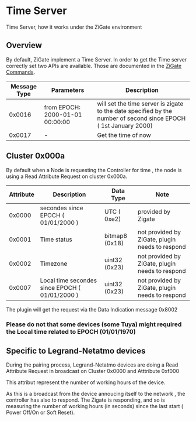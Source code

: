 # Time Server

Time Server, how it works under the ZiGate environment

## Overview

By default, ZiGate implement a Time Server. In order to get the Time server correctly set two APIs are available.
Those are documented in the [ZiGate Commands](https://zigate.fr/documentation/commandes-zigate/).

| Message Type | Parameters | Description |
| ------------ | ---------- | ----------- |
|  0x0016      | <timestamp UTC: uint32_t> from EPOCH: 2000-01-01 00:00:00 | will set the time server is zigate to the date specified by the number of second since EPOCH ( 1st January 2000) |
|  0x0017      |  - | Get the time of now |

## Cluster 0x000a

By default when a Node is requesting the Controller for time , the node is using a Read Attribute Request on cluster 0x000a.

| Attribute | Description                                     | Data Type      | Note |
| --------- | -----------                                     | ---------      | ---- |
| 0x0000    | secondes since EPOCH ( 01/01/2000 )             | UTC ( 0xe2)    | provided by Zigate |
| 0x0001    | Time status                                     | bitmap8 (0x18) | not provided by ZiGate, plugin needs to respond |
| 0x0002    | Timezone                                        | uint32 (0x23)  | not provided by ZiGate, plugin needs to respond |
| 0x0007    | Local time  secondes since EPOCH ( 01/01/2000 ) | uint32 (0x23)  | not provided by ZiGate, plugin needs to respond |

The plugin will get the request via the Data Indication message 0x8002

### Please do not that some devices (some Tuya) might required the Local time related to EPOCH (01/01/1970)

## Specific to Legrand-Netatmo devices

During the pairing process, Legrand-Netatmo devices are doing a Read Attribute Request in broadcast on Cluster 0x0000 and Atttribute 0xf000

This attribut represent the number of working hours of the device.

As this is a broadcast from the device annoucing itself to the network , the controller has also to respond. The Zigate is responding, and so is measuring the number of working hours (in seconds) since the last start ( Power Off/On or Soft Reset).
